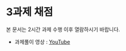 # 3과제 채점 
본 문서는 2시간 과제 수행 이후 열람하시기 바랍니다.

- 과제풀이 영상 : [YouTube](https://www.youtube.com/watch?v=nZi-cMwQqR8)